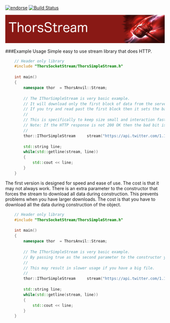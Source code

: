 [![endorse](http://api.coderwall.com/lokiastari/endorsecount.png)](http://coderwall.com/lokiastari)
[![Build Status](https://travis-ci.org/Loki-Astari/ThorsStream.svg?branch=master)](https://travis-ci.org/Loki-Astari/ThorsStream)

![ThorStream](img/stream.jpg)

###Example Usage
Simple easy to use stream library that does HTTP.

````c++
    // Header only library
    #include "ThorsSocketStream/ThorsSimpleStream.h"

    int main()
    {
        namespace thor  = ThorsAnvil::Stream;

        // The IThorSimpleStream is very basic example.
        // It will download only the first block of data from the server.
        // If you try and read past the first block then it sets the badbit of the stream.
        //
        // This is specifically to keep size small and interaction fast.
        // Note: If the HTTP response is not 200 OK then the bad bit is set.
        //
        thor::IThorSimpleStream     stream("https://api.twitter.com/1.1/help/privacy.json");

        std::string line;
        while(std::getline(stream, line))
        {
            std::cout << line;
        }
    }
````

The first version is designed for speed and ease of use. The cost is that it may not always work. There is an extra parameter to the constructor that forces the stream to download all data during construction. This prevents problems when you have larger downloads. The cost is that you have to download all the data during construction of the object.

````c++
    // Header only library
    #include "ThorsSocketStream/ThorsSimpleStream.h"

    int main()
    {
        namespace thor  = ThorsAnvil::Stream;

        // The IThorSimpleStream is very basic example.
        // By passing true as the second parameter to the constructor you force the object to download the whole content of the file.
        //
        // This may result in slower usage if you have a big file.
        //
        thor::IThorSimpleStream     stream("https://api.twitter.com/1.1/help/privacy.json", true);

        std::string line;
        while(std::getline(stream, line))
        {
            std::cout << line;
        }
    }
````

